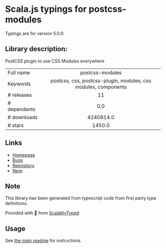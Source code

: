 
# Scala.js typings for postcss-modules

Typings are for version 5.0.0

## Library description:
PostCSS plugin to use CSS Modules everywhere

|                    |                 |
| ------------------ | :-------------: |
| Full name          | postcss-modules |
| Keywords           | postcss, css, postcss-plugin, modules, css modules, components |
| # releases         | 11 |
| # dependents       | 0.0 |
| # downloads        | 4240814.0 |
| # stars            | 1450.0 |

## Links
- [Homepage](https://github.com/css-modules/postcss-modules#readme)
- [Bugs](https://github.com/css-modules/postcss-modules/issues)
- [Repository](https://github.com/css-modules/postcss-modules)
- [Npm](https://www.npmjs.com/package/postcss-modules)
    


## Note
This library has been generated from typescript code from first party type definitions.

Provided with :purple_heart: from [ScalablyTyped](https://github.com/oyvindberg/ScalablyTyped)

## Usage
See [the main readme](../../readme.md) for instructions.


